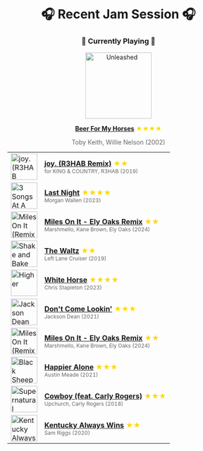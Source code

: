 <div align='center'>

# 🎧 Recent Jam Session 🎧

<h3>🎵 Currently Playing 🎵</h3>

<a href="https://open.spotify.com/track/7E2DqvnVtbIrFrL5X6YH9Q"><img src="https://i.scdn.co/image/ab67616d0000b273bb5c54a68f9ce31f83b98de4" width="150" height="150" alt="Unleashed" /></a>

<b><a href="https://open.spotify.com/track/7E2DqvnVtbIrFrL5X6YH9Q">Beer For My Horses</a></b><span style="color: gold;"> ★★★★</span>

<span style="color: #666;">Toby Keith, Willie Nelson (2002)</span>

<table style='margin: 0 auto; max-width: 550px;'>
<tr>
<td width="60"><a href="https://open.spotify.com/track/1BmdqDrBU5eohtRwHBls6C"><img src="https://i.scdn.co/image/ab67616d0000b27365f75a324229390511bec07e" width="60" height="60" alt="joy. (R3HAB Remix)" /></a></td>
<td><b><a href="https://open.spotify.com/track/1BmdqDrBU5eohtRwHBls6C">joy. (R3HAB Remix)</a></b> <span style="color: gold;"> ★★</span><br><span style="font-size: 12px; color: #666;">for KING & COUNTRY, R3HAB (2019)</span></td>
</tr>
<tr>
<td width="60"><a href="https://open.spotify.com/track/59uQI0PADDKeE6UZDTJEe8"><img src="https://i.scdn.co/image/ab67616d0000b273fc1df8423733f6f3c9e8dea2" width="60" height="60" alt="3 Songs At A Time Sampler" /></a></td>
<td><b><a href="https://open.spotify.com/track/59uQI0PADDKeE6UZDTJEe8">Last Night</a></b> <span style="color: gold;"> ★★★★</span><br><span style="font-size: 12px; color: #666;">Morgan Wallen (2023)</span></td>
</tr>
<tr>
<td width="60"><a href="https://open.spotify.com/track/1QbfzstTU9PsDiBXhNNtYr"><img src="https://i.scdn.co/image/ab67616d0000b27354d81458b8d1be9d9139a22a" width="60" height="60" alt="Miles On It (Remixes)" /></a></td>
<td><b><a href="https://open.spotify.com/track/1QbfzstTU9PsDiBXhNNtYr">Miles On It - Ely Oaks Remix</a></b> <span style="color: gold;"> ★★</span><br><span style="font-size: 12px; color: #666;">Marshmello, Kane Brown, Ely Oaks (2024)</span></td>
</tr>
<tr>
<td width="60"><a href="https://open.spotify.com/track/2tj88oEKcx7CXtqsGI8KWy"><img src="https://i.scdn.co/image/ab67616d0000b273e2129c9dab1617ed1e9646c3" width="60" height="60" alt="Shake and Bake" /></a></td>
<td><b><a href="https://open.spotify.com/track/2tj88oEKcx7CXtqsGI8KWy">The Waltz</a></b> <span style="color: gold;"> ★★</span><br><span style="font-size: 12px; color: #666;">Left Lane Cruiser (2019)</span></td>
</tr>
<tr>
<td width="60"><a href="https://open.spotify.com/track/1DgtQlVNotingln271ZKCx"><img src="https://i.scdn.co/image/ab67616d0000b273de2e30cf7205b45a0ba3877f" width="60" height="60" alt="Higher" /></a></td>
<td><b><a href="https://open.spotify.com/track/1DgtQlVNotingln271ZKCx">White Horse</a></b> <span style="color: gold;"> ★★★★</span><br><span style="font-size: 12px; color: #666;">Chris Stapleton (2023)</span></td>
</tr>
<tr>
<td width="60"><a href="https://open.spotify.com/track/1vscizuuPwkwC1cc5N5KQV"><img src="https://i.scdn.co/image/ab67616d0000b273b8aea967f04d4c6f6cf81285" width="60" height="60" alt="Jackson Dean" /></a></td>
<td><b><a href="https://open.spotify.com/track/1vscizuuPwkwC1cc5N5KQV">Don't Come Lookin'</a></b> <span style="color: gold;"> ★★★</span><br><span style="font-size: 12px; color: #666;">Jackson Dean (2021)</span></td>
</tr>
<tr>
<td width="60"><a href="https://open.spotify.com/track/1QbfzstTU9PsDiBXhNNtYr"><img src="https://i.scdn.co/image/ab67616d0000b27354d81458b8d1be9d9139a22a" width="60" height="60" alt="Miles On It (Remixes)" /></a></td>
<td><b><a href="https://open.spotify.com/track/1QbfzstTU9PsDiBXhNNtYr">Miles On It - Ely Oaks Remix</a></b> <span style="color: gold;"> ★★</span><br><span style="font-size: 12px; color: #666;">Marshmello, Kane Brown, Ely Oaks (2024)</span></td>
</tr>
<tr>
<td width="60"><a href="https://open.spotify.com/track/6TTb1rInj0xBs0naVYyaHD"><img src="https://i.scdn.co/image/ab67616d0000b2730112fc622336812a1abda2fe" width="60" height="60" alt="Black Sheep" /></a></td>
<td><b><a href="https://open.spotify.com/track/6TTb1rInj0xBs0naVYyaHD">Happier Alone</a></b> <span style="color: gold;"> ★★★</span><br><span style="font-size: 12px; color: #666;">Austin Meade (2021)</span></td>
</tr>
<tr>
<td width="60"><a href="https://open.spotify.com/track/6ByOysDSRSEoOU62pvWOdO"><img src="https://i.scdn.co/image/ab67616d0000b273bc908a8e6da684e5d39a1a21" width="60" height="60" alt="Supernatural" /></a></td>
<td><b><a href="https://open.spotify.com/track/6ByOysDSRSEoOU62pvWOdO">Cowboy (feat. Carly Rogers)</a></b> <span style="color: gold;"> ★★★</span><br><span style="font-size: 12px; color: #666;">Upchurch, Carly Rogers (2018)</span></td>
</tr>
<tr>
<td width="60"><a href="https://open.spotify.com/track/4lFg73IKskM5WsBgUZMDQA"><img src="https://i.scdn.co/image/ab67616d0000b273bd92e9330f1292e444909bc1" width="60" height="60" alt="Kentucky Always Wins" /></a></td>
<td><b><a href="https://open.spotify.com/track/4lFg73IKskM5WsBgUZMDQA">Kentucky Always Wins</a></b> <span style="color: gold;"> ★★</span><br><span style="font-size: 12px; color: #666;">Sam Riggs (2020)</span></td>
</tr>
</table>
</div>

